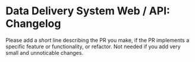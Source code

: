 # Data Delivery System Web / API: Changelog
Please add a _short_ line describing the PR you make, if the PR implements a specific feature or functionality, or refactor. Not needed if you add very small and unnoticable changes.